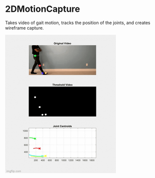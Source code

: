# 2DMotionCapture
Takes video of gait motion, tracks the position of the joints, and creates wireframe capture.

![alt text](https://github.com/arzafiruddin/2DMotionCapture/blob/8f87deecb65559df6036f559b195e3a2a3a4ceb6/readme_assets/walkcentroidgif.gif)

